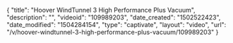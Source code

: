 {
    "title": "Hoover WindTunnel 3 High Performance Plus Vacuum",
    "description": "",
    "videoid": "109989203",
    "date_created": "1502522423",
    "date_modified": "1504284154",
    "type": "captivate",
    "layout": "video",
    "url": "\/v\/hoover-windtunnel-3-high-performance-plus-vacuum\/109989203"
}